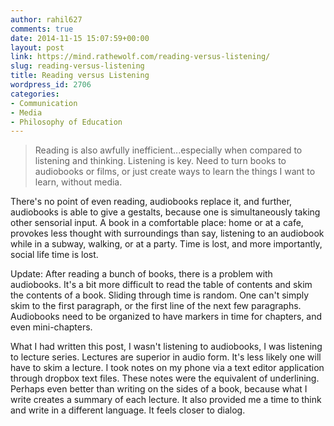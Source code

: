 ```yaml
---
author: rahil627
comments: true
date: 2014-11-15 15:07:59+00:00
layout: post
link: https://mind.rathewolf.com/reading-versus-listening/
slug: reading-versus-listening
title: Reading versus Listening
wordpress_id: 2706
categories:
- Communication
- Media
- Philosophy of Education
---
```


<blockquote>Reading is also awfully inefficient...especially when compared to listening and thinking. Listening is key. Need to turn books to audiobooks or films, or just create ways to learn the things I want to learn, without media.</blockquote>



There's no point of even reading, audiobooks replace it, and further, audiobooks is able to give a gestalts, because one is simultaneously taking other sensorial input. A book in a comfortable place: home or at a cafe, provokes less thought with surroundings than say, listening to an audiobook while in a subway, walking, or at a party. Time is lost, and more importantly, social life time is lost.

Update: After reading a bunch of books, there is a problem with audiobooks. It's a bit more difficult to read the table of contents and skim the contents of a book. Sliding through time is random. One can't simply skim to the first paragraph, or the first line of the next few paragraphs. Audiobooks need to be organized to have markers in time for chapters, and even mini-chapters.

What I had written this post, I wasn't listening to audiobooks, I was listening to lecture series. Lectures are superior in audio form. It's less likely one will have to skim a lecture. I took notes on my phone via a text editor application through dropbox text files. These notes were the equivalent of underlining. Perhaps even better than writing on the sides of a book, because what I write creates a summary of each lecture. It also provided me a time to think and write in a different language. It feels closer to dialog.
